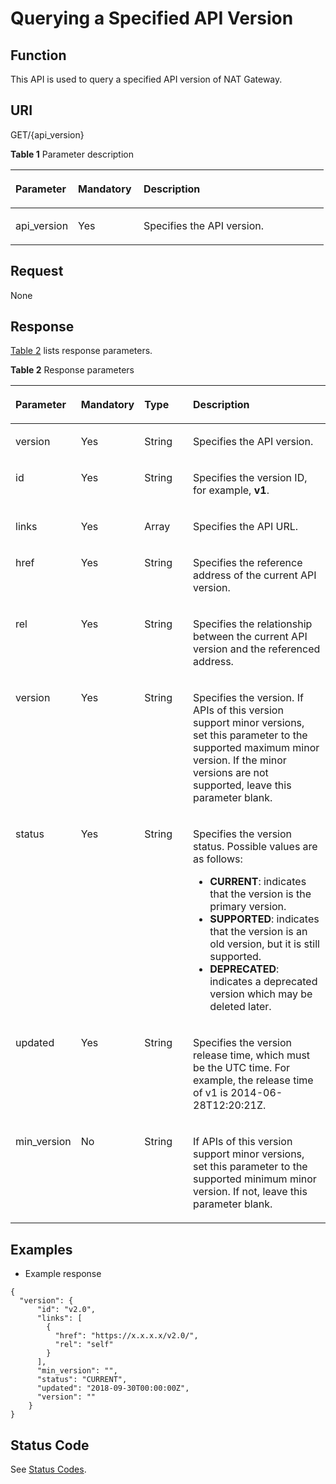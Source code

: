 # Querying a Specified API Version<a name="nat_api_0026"></a>

## Function<a name="section66578044"></a>

This API is used to query a specified API version of NAT Gateway.

## URI<a name="section42428029"></a>

GET/\{api\_version\}

**Table  1**  Parameter description

<a name="table23820074175412"></a>
<table><thead align="left"><tr id="row17704405175412"><th class="cellrowborder" valign="top" width="19.99%" id="mcps1.2.4.1.1"><p id="p24770673175412"><a name="p24770673175412"></a><a name="p24770673175412"></a>Parameter</p>
</th>
<th class="cellrowborder" valign="top" width="20.93%" id="mcps1.2.4.1.2"><p id="p60267522175412"><a name="p60267522175412"></a><a name="p60267522175412"></a>Mandatory</p>
</th>
<th class="cellrowborder" valign="top" width="59.08%" id="mcps1.2.4.1.3"><p id="p49831152175412"><a name="p49831152175412"></a><a name="p49831152175412"></a>Description</p>
</th>
</tr>
</thead>
<tbody><tr id="row9791522175412"><td class="cellrowborder" valign="top" width="19.99%" headers="mcps1.2.4.1.1 "><p id="p54915841175412"><a name="p54915841175412"></a><a name="p54915841175412"></a>api_version</p>
</td>
<td class="cellrowborder" valign="top" width="20.93%" headers="mcps1.2.4.1.2 "><p id="p18998132175412"><a name="p18998132175412"></a><a name="p18998132175412"></a>Yes</p>
</td>
<td class="cellrowborder" valign="top" width="59.08%" headers="mcps1.2.4.1.3 "><p id="p62453732175412"><a name="p62453732175412"></a><a name="p62453732175412"></a>Specifies the API version.</p>
</td>
</tr>
</tbody>
</table>

## Request<a name="section24112512"></a>

None

## Response<a name="section15686020"></a>

[Table 2](#table26246518152631)  lists response parameters.

**Table  2**  Response parameters

<a name="table26246518152631"></a>
<table><thead align="left"><tr id="row29602547152631"><th class="cellrowborder" valign="top" width="20.202020202020204%" id="mcps1.2.5.1.1"><p id="p1143665616354"><a name="p1143665616354"></a><a name="p1143665616354"></a>Parameter</p>
</th>
<th class="cellrowborder" valign="top" width="17.171717171717173%" id="mcps1.2.5.1.2"><p id="p543845610355"><a name="p543845610355"></a><a name="p543845610355"></a>Mandatory</p>
</th>
<th class="cellrowborder" valign="top" width="16.161616161616163%" id="mcps1.2.5.1.3"><p id="p11440156143517"><a name="p11440156143517"></a><a name="p11440156143517"></a>Type</p>
</th>
<th class="cellrowborder" valign="top" width="46.46464646464647%" id="mcps1.2.5.1.4"><p id="p244212561357"><a name="p244212561357"></a><a name="p244212561357"></a>Description</p>
</th>
</tr>
</thead>
<tbody><tr id="row56174697152631"><td class="cellrowborder" valign="top" width="20.202020202020204%" headers="mcps1.2.5.1.1 "><p id="p4445556153516"><a name="p4445556153516"></a><a name="p4445556153516"></a>version</p>
</td>
<td class="cellrowborder" valign="top" width="17.171717171717173%" headers="mcps1.2.5.1.2 "><p id="p1044685612352"><a name="p1044685612352"></a><a name="p1044685612352"></a>Yes</p>
</td>
<td class="cellrowborder" valign="top" width="16.161616161616163%" headers="mcps1.2.5.1.3 "><p id="p1165613153517"><a name="p1165613153517"></a><a name="p1165613153517"></a>String</p>
</td>
<td class="cellrowborder" valign="top" width="46.46464646464647%" headers="mcps1.2.5.1.4 "><p id="p344911569354"><a name="p344911569354"></a><a name="p344911569354"></a>Specifies the API version.</p>
</td>
</tr>
<tr id="row4615503152631"><td class="cellrowborder" valign="top" width="20.202020202020204%" headers="mcps1.2.5.1.1 "><p id="p8452756123518"><a name="p8452756123518"></a><a name="p8452756123518"></a>id</p>
</td>
<td class="cellrowborder" valign="top" width="17.171717171717173%" headers="mcps1.2.5.1.2 "><p id="p1045395620354"><a name="p1045395620354"></a><a name="p1045395620354"></a>Yes</p>
</td>
<td class="cellrowborder" valign="top" width="16.161616161616163%" headers="mcps1.2.5.1.3 "><p id="p3312552203413"><a name="p3312552203413"></a><a name="p3312552203413"></a>String</p>
</td>
<td class="cellrowborder" valign="top" width="46.46464646464647%" headers="mcps1.2.5.1.4 "><p id="p045585620357"><a name="p045585620357"></a><a name="p045585620357"></a>Specifies the version ID, for example, <strong id="b132119521229"><a name="b132119521229"></a><a name="b132119521229"></a>v1</strong>.</p>
</td>
</tr>
<tr id="row9239644152631"><td class="cellrowborder" valign="top" width="20.202020202020204%" headers="mcps1.2.5.1.1 "><p id="p9460175653518"><a name="p9460175653518"></a><a name="p9460175653518"></a>links</p>
</td>
<td class="cellrowborder" valign="top" width="17.171717171717173%" headers="mcps1.2.5.1.2 "><p id="p44601856133514"><a name="p44601856133514"></a><a name="p44601856133514"></a>Yes</p>
</td>
<td class="cellrowborder" valign="top" width="16.161616161616163%" headers="mcps1.2.5.1.3 "><p id="p1784101818342"><a name="p1784101818342"></a><a name="p1784101818342"></a>Array</p>
</td>
<td class="cellrowborder" valign="top" width="46.46464646464647%" headers="mcps1.2.5.1.4 "><p id="p746525619351"><a name="p746525619351"></a><a name="p746525619351"></a>Specifies the API URL.</p>
</td>
</tr>
<tr id="row419672501413"><td class="cellrowborder" valign="top" width="20.202020202020204%" headers="mcps1.2.5.1.1 "><p id="p16283354130"><a name="p16283354130"></a><a name="p16283354130"></a>href</p>
</td>
<td class="cellrowborder" valign="top" width="17.171717171717173%" headers="mcps1.2.5.1.2 "><p id="p139117297139"><a name="p139117297139"></a><a name="p139117297139"></a>Yes</p>
</td>
<td class="cellrowborder" valign="top" width="16.161616161616163%" headers="mcps1.2.5.1.3 "><p id="p13242332181317"><a name="p13242332181317"></a><a name="p13242332181317"></a>String</p>
</td>
<td class="cellrowborder" valign="top" width="46.46464646464647%" headers="mcps1.2.5.1.4 "><p id="p2269104581219"><a name="p2269104581219"></a><a name="p2269104581219"></a>Specifies the reference address of the current API version.</p>
</td>
</tr>
<tr id="row154810286148"><td class="cellrowborder" valign="top" width="20.202020202020204%" headers="mcps1.2.5.1.1 "><p id="p2139956101218"><a name="p2139956101218"></a><a name="p2139956101218"></a>rel</p>
</td>
<td class="cellrowborder" valign="top" width="17.171717171717173%" headers="mcps1.2.5.1.2 "><p id="p1994102917139"><a name="p1994102917139"></a><a name="p1994102917139"></a>Yes</p>
</td>
<td class="cellrowborder" valign="top" width="16.161616161616163%" headers="mcps1.2.5.1.3 "><p id="p824653211138"><a name="p824653211138"></a><a name="p824653211138"></a>String</p>
</td>
<td class="cellrowborder" valign="top" width="46.46464646464647%" headers="mcps1.2.5.1.4 "><p id="p513917563125"><a name="p513917563125"></a><a name="p513917563125"></a>Specifies the relationship between the current API version and the referenced address.</p>
</td>
</tr>
<tr id="row12929787152631"><td class="cellrowborder" valign="top" width="20.202020202020204%" headers="mcps1.2.5.1.1 "><p id="p13468556113518"><a name="p13468556113518"></a><a name="p13468556113518"></a>version</p>
</td>
<td class="cellrowborder" valign="top" width="17.171717171717173%" headers="mcps1.2.5.1.2 "><p id="p164706561359"><a name="p164706561359"></a><a name="p164706561359"></a>Yes</p>
</td>
<td class="cellrowborder" valign="top" width="16.161616161616163%" headers="mcps1.2.5.1.3 "><p id="p15130115893410"><a name="p15130115893410"></a><a name="p15130115893410"></a>String</p>
</td>
<td class="cellrowborder" valign="top" width="46.46464646464647%" headers="mcps1.2.5.1.4 "><p id="p11474856173511"><a name="p11474856173511"></a><a name="p11474856173511"></a>Specifies the version. If APIs of this version support minor versions, set this parameter to the supported maximum minor version. If the minor versions are not supported, leave this parameter blank.</p>
</td>
</tr>
<tr id="row39341340152631"><td class="cellrowborder" valign="top" width="20.202020202020204%" headers="mcps1.2.5.1.1 "><p id="p647516561358"><a name="p647516561358"></a><a name="p647516561358"></a>status</p>
</td>
<td class="cellrowborder" valign="top" width="17.171717171717173%" headers="mcps1.2.5.1.2 "><p id="p447812565352"><a name="p447812565352"></a><a name="p447812565352"></a>Yes</p>
</td>
<td class="cellrowborder" valign="top" width="16.161616161616163%" headers="mcps1.2.5.1.3 "><p id="p143925911344"><a name="p143925911344"></a><a name="p143925911344"></a>String</p>
</td>
<td class="cellrowborder" valign="top" width="46.46464646464647%" headers="mcps1.2.5.1.4 "><p id="p104811756113517"><a name="p104811756113517"></a><a name="p104811756113517"></a>Specifies the version status. Possible values are as follows:</p>
<a name="ul148328408213"></a><a name="ul148328408213"></a><ul id="ul148328408213"><li><strong id="b779063413315"><a name="b779063413315"></a><a name="b779063413315"></a>CURRENT</strong>: indicates that the version is the primary version.</li><li><strong id="b1977663518320"><a name="b1977663518320"></a><a name="b1977663518320"></a>SUPPORTED</strong>: indicates that the version is an old version, but it is still supported.</li><li><strong id="b447020371131"><a name="b447020371131"></a><a name="b447020371131"></a>DEPRECATED</strong>: indicates a deprecated version which may be deleted later.</li></ul>
</td>
</tr>
<tr id="row398200152631"><td class="cellrowborder" valign="top" width="20.202020202020204%" headers="mcps1.2.5.1.1 "><p id="p7486145617358"><a name="p7486145617358"></a><a name="p7486145617358"></a>updated</p>
</td>
<td class="cellrowborder" valign="top" width="17.171717171717173%" headers="mcps1.2.5.1.2 "><p id="p1487135693517"><a name="p1487135693517"></a><a name="p1487135693517"></a>Yes</p>
</td>
<td class="cellrowborder" valign="top" width="16.161616161616163%" headers="mcps1.2.5.1.3 "><p id="p167918023512"><a name="p167918023512"></a><a name="p167918023512"></a>String</p>
</td>
<td class="cellrowborder" valign="top" width="46.46464646464647%" headers="mcps1.2.5.1.4 "><p id="p24932056163517"><a name="p24932056163517"></a><a name="p24932056163517"></a>Specifies the version release time, which must be the UTC time. For example, the release time of v1 is 2014-06-28T12:20:21Z.</p>
</td>
</tr>
<tr id="row61549520152631"><td class="cellrowborder" valign="top" width="20.202020202020204%" headers="mcps1.2.5.1.1 "><p id="p2495115693510"><a name="p2495115693510"></a><a name="p2495115693510"></a>min_version</p>
</td>
<td class="cellrowborder" valign="top" width="17.171717171717173%" headers="mcps1.2.5.1.2 "><p id="p14966566355"><a name="p14966566355"></a><a name="p14966566355"></a>No</p>
</td>
<td class="cellrowborder" valign="top" width="16.161616161616163%" headers="mcps1.2.5.1.3 "><p id="p134991256203512"><a name="p134991256203512"></a><a name="p134991256203512"></a>String</p>
</td>
<td class="cellrowborder" valign="top" width="46.46464646464647%" headers="mcps1.2.5.1.4 "><p id="p205014565351"><a name="p205014565351"></a><a name="p205014565351"></a>If APIs of this version support minor versions, set this parameter to the supported minimum minor version. If not, leave this parameter blank.</p>
</td>
</tr>
</tbody>
</table>

## Examples<a name="section33573539387"></a>

-   Example response

```
{ 
  "version": { 
      "id": "v2.0", 
      "links": [ 
        { 
          "href": "https://x.x.x.x/v2.0/", 
          "rel": "self" 
        } 
      ], 
      "min_version": "", 
      "status": "CURRENT", 
      "updated": "2018-09-30T00:00:00Z", 
      "version": "" 
    } 
}
```

## Status Code<a name="section11326181114390"></a>

See  [Status Codes](status-codes.md).

